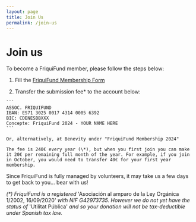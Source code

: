 ```yaml
---
layout: page
title: Join Us
permalink: /join-us
---
```


<h1>Join us</h1>

To become a FriquiFund member, please follow the steps below:

1. Fill the <a href="https://docs.google.com/forms/d/e/1FAIpQLScdUiUZQpEtSQ-f2Lc4Aljb7Rfd_wR5yOJO1Nny7dOpX3pgxw/viewform" target="_blank">FriquiFund Membership Form</a>

2. Transfer the submission fee* to the account below:
<!-- 2. Transfer the yearly submission fee (240€) to the account below: -->

    ```
    ASSOC. FRIQUIFUND
    IBAN: ES71 3025 0017 4314 0005 6392
    BIC: CDENESBBXXX
    Concepte: FriquiFund 2024 - YOUR NAME HERE
    ```

    Or, alternatively, at Benevity under "FriquiFund Membership 2024"

    The fee is 240€ every year (\*), but when you first join you can make it 20€ per remaining full month of the year. For example, if you join in October, you would need to transfer 40€ for your first year membership. 

Since FriquiFund is fully managed by volunteers, it may take us a few days to get back to you... bear with us!


*(\*) FriquiFund is a registered* 'Asociación al amparo de la Ley Orgánica 1/2002, 16/09/2020' *with NIF G42973735. However we do not yet have the status of* 'Utilitat Pública' *and so your donation will not be tax-deductible under Spanish tax law.*
